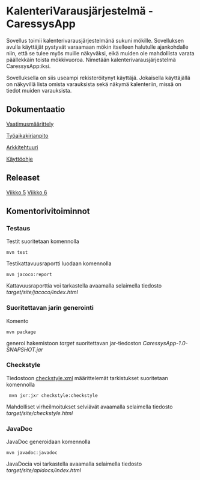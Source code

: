# KalenteriVarausjärjestelmä - CaressysApp

Sovellus toimii kalenterivarausjärjestelmänä sukuni mökille. Sovelluksen avulla käyttäjät pystyvät varaamaan mökin itselleen halutulle ajankohdalle niin, että se tulee myös muille näkyväksi, eikä muiden ole mahdollista varata päällekkäin toista mökkivuoroa. Nimetään kalenterivarausjärjestelmä CaressysApp:iksi.

Sovelluksella on siis useampi rekisteröitynyt käyttäjä. Jokaisella käyttäjällä on näkyvillä lista omista varauksista sekä näkymä kalenteriin, missä on tiedot muiden varauksista. 

## Dokumentaatio

[Vaatimusmäärittely](https://github.com/lankku1/ot-harjoitustyo/blob/master/dokumentaatio/vaatimusmaarittely.md)

[Työaikakirjanpito](https://github.com/lankku1/ot-harjoitustyo/blob/master/dokumentaatio/tuntikirjanpito.md)

[Arkkitehtuuri](https://github.com/lankku1/ot-harjoitustyo/blob/master/dokumentaatio/arkkitehtuuri.md)

[Käyttöohje](https://github.com/lankku1/ot-harjoitustyo/blob/master/dokumentaatio/kayttoohje.md)

## Releaset
[Viikko 5](https://github.com/lankku1/ot-harjoitustyo/releases/tag/Viikko5)
[Viikko 6](https://github.com/lankku1/ot-harjoitustyo/releases/tag/Viikko6)

## Komentorivitoiminnot

### Testaus

Testit suoritetaan komennolla

```
mvn test
```

Testikattavuusraportti luodaan komennolla

```
mvn jacoco:report
```

Kattavuusraporttia voi tarkastella avaamalla selaimella tiedosto _target/site/jacoco/index.html_

### Suoritettavan jarin generointi

Komento

```
mvn package
```

generoi hakemistoon _target_ suoritettavan jar-tiedoston _CaressysApp-1.0-SNAPSHOT.jar_

### Checkstyle

Tiedostoon [checkstyle.xml](https://github.com/mluukkai/OtmTodoApp/blob/master/checkstyle.xml) määrittelemät tarkistukset suoritetaan komennolla

```
 mvn jxr:jxr checkstyle:checkstyle
```

Mahdolliset virheilmoitukset selviävät avaamalla selaimella tiedosto _target/site/checkstyle.html_

### JavaDoc

JavaDoc generoidaan komennolla

```
mvn javadoc:javadoc
```

JavaDocia voi tarkastella avaamalla selaimella tiedosto _target/site/apidocs/index.html_

